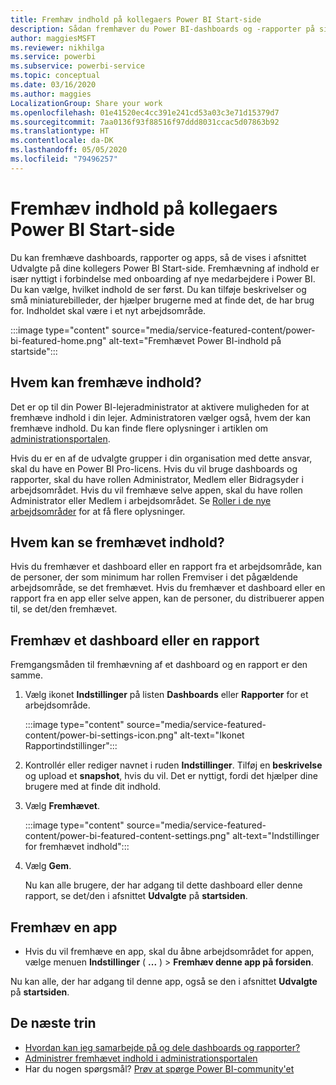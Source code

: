 ```yaml
---
title: Fremhæv indhold på kollegaers Power BI Start-side
description: Sådan fremhæver du Power BI-dashboards og -rapporter på siden Power BI Start for kollegaer i din organisation.
author: maggiesMSFT
ms.reviewer: nikhilga
ms.service: powerbi
ms.subservice: powerbi-service
ms.topic: conceptual
ms.date: 03/16/2020
ms.author: maggies
LocalizationGroup: Share your work
ms.openlocfilehash: 01e41520ec4cc391e241cd53a03c3e71d15379d7
ms.sourcegitcommit: 7aa0136f93f88516f97ddd8031ccac5d07863b92
ms.translationtype: HT
ms.contentlocale: da-DK
ms.lasthandoff: 05/05/2020
ms.locfileid: "79496257"
---
```

# <a name="feature-content-on-colleagues-power-bi-home-page"></a>Fremhæv indhold på kollegaers Power BI Start-side

Du kan fremhæve dashboards, rapporter og apps, så de vises i afsnittet Udvalgte på dine kollegers Power BI Start-side. Fremhævning af indhold er især nyttigt i forbindelse med onboarding af nye medarbejdere i Power BI. Du kan vælge, hvilket indhold de ser først. Du kan tilføje beskrivelser og små miniaturebilleder, der hjælper brugerne med at finde det, de har brug for. Indholdet skal være i et nyt arbejdsområde.

:::image type="content" source="media/service-featured-content/power-bi-featured-home.png" alt-text="Fremhævet Power BI-indhold på startside":::

## <a name="who-can-feature-content"></a>Hvem kan fremhæve indhold?

Det er op til din Power BI-lejeradministrator at aktivere muligheden for at fremhæve indhold i din lejer. Administratoren vælger også, hvem der kan fremhæve indhold. Du kan finde flere oplysninger i artiklen om [administrationsportalen](../service-admin-portal.md#featured-content).

Hvis du er en af de udvalgte grupper i din organisation med dette ansvar, skal du have en Power BI Pro-licens. Hvis du vil bruge dashboards og rapporter, skal du have rollen Administrator, Medlem eller Bidragsyder i arbejdsområdet. Hvis du vil fremhæve selve appen, skal du have rollen Administrator eller Medlem i arbejdsområdet. Se [Roller i de nye arbejdsområder](../service-new-workspaces.md#roles-in-the-new-workspaces) for at få flere oplysninger.

## <a name="who-sees-featured-content"></a>Hvem kan se fremhævet indhold?

Hvis du fremhæver et dashboard eller en rapport fra et arbejdsområde, kan de personer, der som minimum har rollen Fremviser i det pågældende arbejdsområde, se det fremhævet. Hvis du fremhæver et dashboard eller en rapport fra en app eller selve appen, kan de personer, du distribuerer appen til, se det/den fremhævet.

## <a name="feature-a-dashboard-or-report"></a>Fremhæv et dashboard eller en rapport

Fremgangsmåden til fremhævning af et dashboard og en rapport er den samme.

1. Vælg ikonet **Indstillinger** på listen **Dashboards** eller **Rapporter** for et arbejdsområde.

    :::image type="content" source="media/service-featured-content/power-bi-settings-icon.png" alt-text="Ikonet Rapportindstillinger":::

2. Kontrollér eller rediger navnet i ruden **Indstillinger**. Tilføj en **beskrivelse** og upload et **snapshot**, hvis du vil. Det er nyttigt, fordi det hjælper dine brugere med at finde dit indhold.

3. Vælg **Fremhævet**.

    :::image type="content" source="media/service-featured-content/power-bi-featured-content-settings.png" alt-text="Indstillinger for fremhævet indhold":::

4. Vælg **Gem**.

    Nu kan alle brugere, der har adgang til dette dashboard eller denne rapport, se det/den i afsnittet **Udvalgte** på **startsiden**.

## <a name="feature-an-app"></a>Fremhæv en app

- Hvis du vil fremhæve en app, skal du åbne arbejdsområdet for appen, vælge menuen **Indstillinger** ( **...** ) > **Fremhæv denne app på forsiden**.

Nu kan alle, der har adgang til denne app, også se den i afsnittet **Udvalgte** på **startsiden**.

## <a name="next-steps"></a>De næste trin

* [Hvordan kan jeg samarbejde på og dele dashboards og rapporter?](../service-how-to-collaborate-distribute-dashboards-reports.md)
* [Administrer fremhævet indhold i administrationsportalen](../service-admin-portal.md#manage-featured-content)
* Har du nogen spørgsmål? [Prøv at spørge Power BI-community'et](https://community.powerbi.com/)

